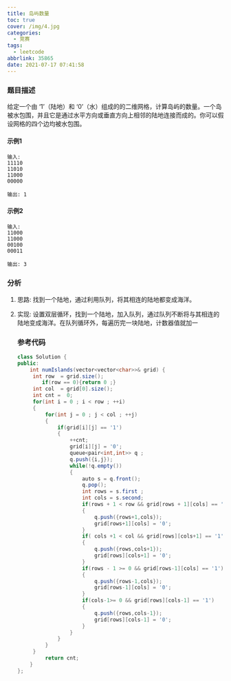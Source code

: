 ```yaml
---
title: 岛屿数量
toc: true
cover: /img/4.jpg
categories:
  - 竞赛
tags:
  - leetcode
abbrlink: 35865
date: 2021-07-17 07:41:58
---
```


### 题目描述

给定一个由 ‘1’（陆地）和 ‘0’（水）组成的的二维网格，计算岛屿的数量。一个岛被水包围，并且它是通过水平方向或垂直方向上相邻的陆地连接而成的。你可以假设网格的四个边均被水包围。<!-- more -->

#### 示例1

```
输入:
11110
11010
11000
00000

输出: 1
```

#### 示例2

```
输入:
11000
11000
00100
00011

输出: 3
```

### 分析

1. 思路: 找到一个陆地，通过利用队列，将其相连的陆地都变成海洋。

2. 实现: 设置双层循环，找到一个陆地，加入队列，通过队列不断将与其相连的陆地变成海洋。在队列循环外，每遍历完一块陆地，计数器值就加一

   ### 参考代码

   ```java
   class Solution {
   public:
       int numIslands(vector<vector<char>>& grid) {
       	int row  = grid.size();
           if(row == 0){return 0 ;}
       	int col  = grid[0].size();
       	int cnt =  0;
       	for(int i = 0 ; i < row ; ++i)
       	{
       		for(int j = 0 ; j < col ; ++j)
       		{
       			if(grid[i][j] == '1')
       			{
       				++cnt;
       				grid[i][j] = '0';
       				queue<pair<int,int>> q ;
       				q.push({i,j});
       				while(!q.empty())
       				{
       					auto s = q.front();
       					q.pop();
       					int rows = s.first ;
       					int cols = s.second;
       					if(rows + 1 < row && grid[rows + 1][cols] == '1')
       					{
       						q.push({rows+1,cols});
       						grid[rows+1][cols] = '0';
       					}
       					if( cols +1 < col && grid[rows][cols+1] == '1')
       					{
       						q.push({rows,cols+1});
       						grid[rows][cols+1] = '0';
       					}
       					if(rows - 1 >= 0 && grid[rows-1][cols] == '1')
       					{
       						q.push({rows-1,cols});
       						grid[rows-1][cols] = '0';
       					}
       					if(cols-1>= 0 && grid[rows][cols-1] == '1')
       					{
       						q.push({rows,cols-1});
       						grid[rows][cols-1] = '0';
       					}
       				}
       			}
       		}
       	}
            return cnt;
       }
   };
   ```

